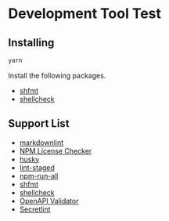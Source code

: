 # Development Tool Test

## Installing

```bash
yarn
```

Install the following packages.

- [shfmt](https://github.com/mvdan/sh)
- [shellcheck](https://github.com/koalaman/shellcheck)

## Support List

- [markdownlint](https://github.com/DavidAnson/markdownlint)
- [NPM License Checker](https://github.com/davglass/license-checker)
- [husky](https://github.com/typicode/husky)
- [lint-staged](https://github.com/okonet/lint-staged)
- [npm-run-all](https://github.com/mysticatea/npm-run-all)
- [shfmt](https://github.com/mvdan/sh)
- [shellcheck](https://github.com/koalaman/shellcheck)
- [OpenAPI Validator](https://github.com/IBM/openapi-validator)
- [Secretlint](https://github.com/secretlint/secretlint)
